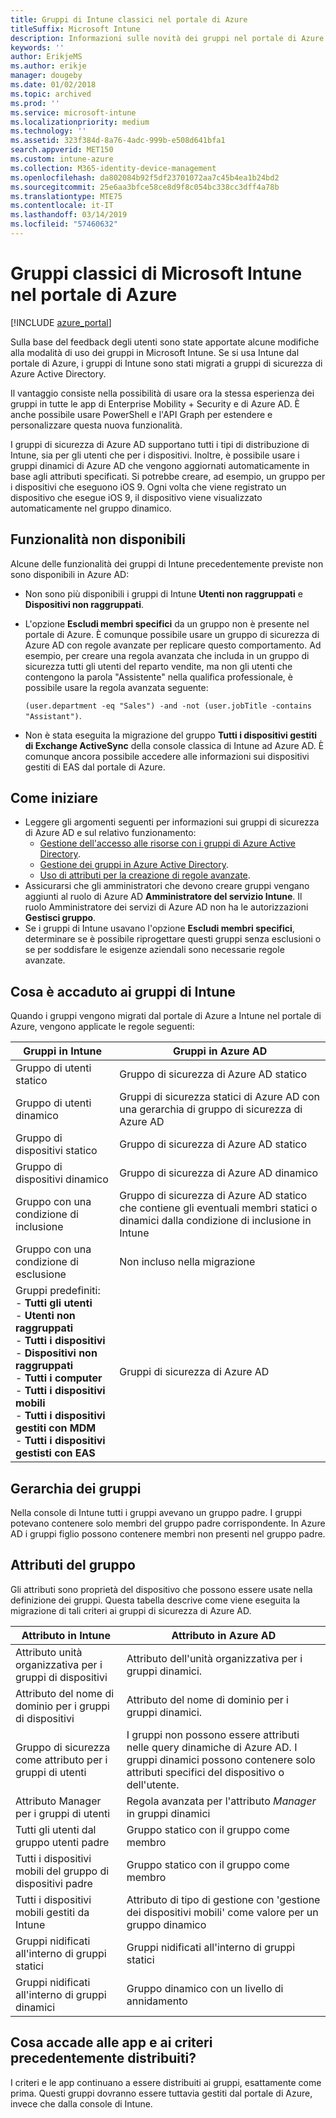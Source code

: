 ```yaml
---
title: Gruppi di Intune classici nel portale di Azure
titleSuffix: Microsoft Intune
description: Informazioni sulle novità dei gruppi nel portale di Azure di Microsoft Intune.
keywords: ''
author: ErikjeMS
ms.author: erikje
manager: dougeby
ms.date: 01/02/2018
ms.topic: archived
ms.prod: ''
ms.service: microsoft-intune
ms.localizationpriority: medium
ms.technology: ''
ms.assetid: 323f384d-8a76-4adc-999b-e508d641bfa1
search.appverid: MET150
ms.custom: intune-azure
ms.collection: M365-identity-device-management
ms.openlocfilehash: da802084b92f5df23701072aa7c45b4ea1b24bd2
ms.sourcegitcommit: 25e6aa3bfce58ce8d9f8c054bc338cc3dff4a78b
ms.translationtype: MTE75
ms.contentlocale: it-IT
ms.lasthandoff: 03/14/2019
ms.locfileid: "57460632"
---
```

# <a name="microsoft-intune-classic-groups-in-the-azure-portal"></a>Gruppi classici di Microsoft Intune nel portale di Azure

[!INCLUDE [azure_portal](./includes/azure_portal.md)]

Sulla base del feedback degli utenti sono state apportate alcune modifiche alla modalità di uso dei gruppi in Microsoft Intune.
Se si usa Intune dal portale di Azure, i gruppi di Intune sono stati migrati a gruppi di sicurezza di Azure Active Directory.

Il vantaggio consiste nella possibilità di usare ora la stessa esperienza dei gruppi in tutte le app di Enterprise Mobility + Security e di Azure AD. È anche possibile usare PowerShell e l'API Graph per estendere e personalizzare questa nuova funzionalità.

I gruppi di sicurezza di Azure AD supportano tutti i tipi di distribuzione di Intune, sia per gli utenti che per i dispositivi. Inoltre, è possibile usare i gruppi dinamici di Azure AD che vengono aggiornati automaticamente in base agli attributi specificati. Si potrebbe creare, ad esempio, un gruppo per i dispositivi che eseguono iOS 9. Ogni volta che viene registrato un dispositivo che esegue iOS 9, il dispositivo viene visualizzato automaticamente nel gruppo dinamico.

## <a name="what-is-not-available"></a>Funzionalità non disponibili

Alcune delle funzionalità dei gruppi di Intune precedentemente previste non sono disponibili in Azure AD:

- Non sono più disponibili i gruppi di Intune **Utenti non raggruppati** e **Dispositivi non raggruppati**.
- L'opzione **Escludi membri specifici** da un gruppo non è presente nel portale di Azure. È comunque possibile usare un gruppo di sicurezza di Azure AD con regole avanzate per replicare questo comportamento. Ad esempio, per creare una regola avanzata che includa in un gruppo di sicurezza tutti gli utenti del reparto vendite, ma non gli utenti che contengono la parola "Assistente" nella qualifica professionale, è possibile usare la regola avanzata seguente:

  `(user.department -eq "Sales") -and -not (user.jobTitle -contains "Assistant")`.
- Non è stata eseguita la migrazione del gruppo **Tutti i dispositivi gestiti di Exchange ActiveSync** della console classica di Intune ad Azure AD. È comunque ancora possibile accedere alle informazioni sui dispositivi gestiti di EAS dal portale di Azure.

## <a name="how-to-get-started"></a>Come iniziare

- Leggere gli argomenti seguenti per informazioni sui gruppi di sicurezza di Azure AD e sul relativo funzionamento:
    -  [Gestione dell'accesso alle risorse con i gruppi di Azure Active Directory](https://azure.microsoft.com/documentation/articles/active-directory-manage-groups/).
    -  [Gestione dei gruppi in Azure Active Directory](https://azure.microsoft.com/documentation/articles/active-directory-accessmanagement-manage-groups/).
    -  [Uso di attributi per la creazione di regole avanzate](https://azure.microsoft.com/documentation/articles/active-directory-accessmanagement-groups-with-advanced-rules/).
-  Assicurarsi che gli amministratori che devono creare gruppi vengano aggiunti al ruolo di Azure AD **Amministratore del servizio Intune**. Il ruolo Amministratore dei servizi di Azure AD non ha le autorizzazioni **Gestisci gruppo**.
-  Se i gruppi di Intune usavano l'opzione **Escludi membri specifici**, determinare se è possibile riprogettare questi gruppi senza esclusioni o se per soddisfare le esigenze aziendali sono necessarie regole avanzate.


## <a name="what-happened-to-intune-groups"></a>Cosa è accaduto ai gruppi di Intune
Quando i gruppi vengono migrati dal portale di Azure a Intune nel portale di Azure, vengono applicate le regole seguenti:

| Gruppi in Intune|Gruppi in Azure AD|
|-----------------------------------------------------------------------|-------------------------------------------------------------|
|Gruppo di utenti statico|Gruppo di sicurezza di Azure AD statico|
|Gruppo di utenti dinamico|Gruppi di sicurezza statici di Azure AD con una gerarchia di gruppo di sicurezza di Azure AD|
|Gruppo di dispositivi statico|Gruppo di sicurezza di Azure AD statico|
|Gruppo di dispositivi dinamico|Gruppo di sicurezza di Azure AD dinamico|
|Gruppo con una condizione di inclusione|Gruppo di sicurezza di Azure AD statico che contiene gli eventuali membri statici o dinamici dalla condizione di inclusione in Intune|
|Gruppo con una condizione di esclusione|Non incluso nella migrazione|
|Gruppi predefiniti:<br>- **Tutti gli utenti**<br>- **Utenti non raggruppati**<br>- **Tutti i dispositivi**<br>- **Dispositivi non raggruppati**<br>- **Tutti i computer**<br>- **Tutti i dispositivi mobili**<br>- **Tutti i dispositivi gestiti con MDM**<br>- **Tutti i dispositivi gestisti con EAS**|Gruppi di sicurezza di Azure AD|

## <a name="group-hierarchy"></a>Gerarchia dei gruppi

Nella console di Intune tutti i gruppi avevano un gruppo padre. I gruppi potevano contenere solo membri del gruppo padre corrispondente. In Azure AD i gruppi figlio possono contenere membri non presenti nel gruppo padre.

## <a name="group-attributes"></a>Attributi del gruppo
Gli attributi sono proprietà del dispositivo che possono essere usate nella definizione dei gruppi. Questa tabella descrive come viene eseguita la migrazione di tali criteri ai gruppi di sicurezza di Azure AD.

| Attributo in Intune|Attributo in Azure AD|
|-----------------------------------------------------------------------|-------------------------------------------------------------|
|Attributo unità organizzativa per i gruppi di dispositivi|Attributo dell'unità organizzativa per i gruppi dinamici.|
|Attributo del nome di dominio per i gruppi di dispositivi|Attributo del nome di dominio per i gruppi dinamici.|
|Gruppo di sicurezza come attributo per i gruppi di utenti|I gruppi non possono essere attributi nelle query dinamiche di Azure AD. I gruppi dinamici possono contenere solo attributi specifici del dispositivo o dell'utente.|
|Attributo Manager per i gruppi di utenti|Regola avanzata per l'attributo *Manager* in gruppi dinamici|
|Tutti gli utenti dal gruppo utenti padre|Gruppo statico con il gruppo come membro|
|Tutti i dispositivi mobili del gruppo di dispositivi padre|Gruppo statico con il gruppo come membro|
|Tutti i dispositivi mobili gestiti da Intune|Attributo di tipo di gestione con 'gestione dei dispositivi mobili' come valore per un gruppo dinamico|
|Gruppi nidificati all'interno di gruppi statici |Gruppi nidificati all'interno di gruppi statici|
|Gruppi nidificati all'interno di gruppi dinamici|Gruppo dinamico con un livello di annidamento|

## <a name="what-happens-to-policies-and-apps-you-previously-deployed"></a>Cosa accade alle app e ai criteri precedentemente distribuiti?

I criteri e le app continuano a essere distribuiti ai gruppi, esattamente come prima. Questi gruppi dovranno essere tuttavia gestiti dal portale di Azure, invece che dalla console di Intune.
